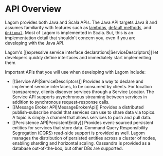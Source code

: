# API Overview

Lagom provides both Java and Scala APIs. The Java API targets Java 8 and assumes familiarity with features such as [lambdas](http://docs.oracle.com/javase/tutorial/java/javaOO/lambdaexpressions.html), [default methods](http://docs.oracle.com/javase/tutorial/java/IandI/defaultmethods.html), and [`Optional`](http://docs.oracle.com/javase/8/docs/api/java/util/Optional.html). Most of Lagom is implemented in Scala.  But, this is an implementation detail that shouldn't concern you, even if you are developing with the Java API.

Lagom's [[expressive service interface declarations|ServiceDescriptors]] let developers quickly define interfaces and immediately start implementing them.

Important APIs that you will use when developing with Lagom include:
* [[Service API|ServiceDescriptors]]
    Provides a way to declare and implement service interfaces, to be consumed by clients. For location transparency, clients discover services through a Service Locator. The Service API supports asynchronous streaming between services in addition to synchronous request-response calls.
* [[Message Broker API|MessageBrokerApi]]
   Provides a distributed publish-subscribe model that services can use to share data via topics. A topic is simply a channel that allows services to push and pull data. 
* [[Persistence API|PersistentEntity]]
    Provides event-sourced persistent entities for services that store data. Command Query Responsibility Segregation (CQRS) read-side support is provided as well. Lagom manages the distribution of persisted entities across a cluster of nodes, enabling sharding and horizontal scaling. Cassandra is provided as a database out-of-the-box, but other DBs are supported.




